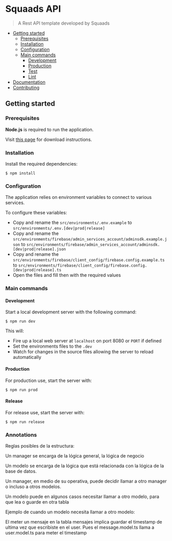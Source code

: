 # Squaads API <!-- omit in toc -->

> A Rest API template developed by Squaads

- [Getting started](#getting-started)
  - [Prerequisites](#prerequisites)
  - [Installation](#installation)
  - [Configuration](#configuration)
  - [Main commands](#main-commands)
    - [Development](#development)
    - [Production](#production)
    - [Test](#test)
    - [Lint](#lint)
- [Documentation](#documentation)
- [Contributing](#contributing)

## Getting started

### Prerequisites

**Node.js** is required to run the application.

Visit [this page](https://nodejs.org/en/download/) for download instructions.

### Installation

Install the required dependencies:

`$ npm install`

### Configuration

The application relies on environment variables to connect to various services.

To configure these variables:

- Copy and rename the `src/environments/.env.example` to `src/environments/.env.[dev|prod|release]`
- Copy and rename the `src/environments/firebase/admin_services_account/adminsdk.example.json` to `src/environments/firebase/admin_services_account/adminsdk.[dev|prod|release].json`
- Copy and rename the `src/environments/firebase/client_config/firebase.config.example.ts` to `src/environments/firebase/client_config/firebase.config.[dev|prod|release].ts`
- Open the files and fill then with the required values

### Main commands

#### Development

Start a local development server with the following command:

`$ npm run dev`

This will:

- Fire up a local web server at `localhost` on port 8080 or `PORT` if defined
- Set the environments files to the `.dev` 
- Watch for changes in the source files allowing the server to reload automatically

#### Production

For production use, start the server with:

`$ npm run prod`


#### Release

For release use, start the server with:

`$ npm run release`

### Annotations 

Reglas posibles de la estructura:

Un manager se encarga de la lógica general, la lógica de negocio

Un modelo se encarga de la lógica que está relacionada con la lógica de la base de datos.

Un manager, en medio de su operativa, puede decidir llamar a otro manager o incluso a otros modelos.

Un modelo puede en algunos casos necesitar llamar a otro modelo, para que lea o guarde en otra tabla

Ejemplo de cuando un modelo necesita llamar a otro modelo:

El meter un mensaje en la tabla mensajes implica guardar el timestamp de ultima vez que escribiste en el user. Pues el message.model.ts llama a user.model.ts para meter el timestamp
